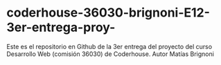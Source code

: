 # coderhouse-36030-brignoni-E12-3er-entrega-proy-
Este es el repositorio en Github de la 3er entrega del proyecto del curso Desarrollo Web (comisión 36030) de Coderhouse. Autor Matías Brignoni
